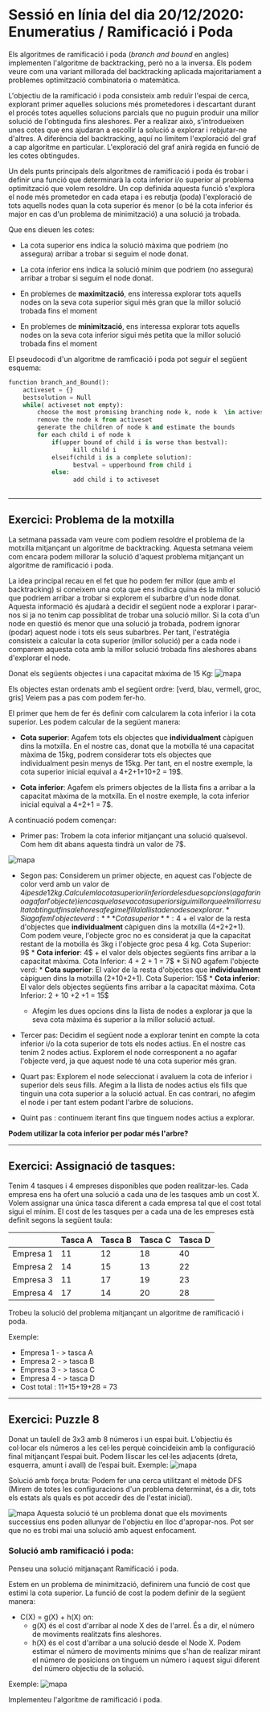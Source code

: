# Sessió en línia del dia 20/12/2020: Enumeratius / Ramificació i Poda

Els algoritmes de ramificació i poda (*branch and bound* en angles) implementen l'algoritme de backtracking, però no a la inversa. Els podem veure com una variant millorada del backtracking aplicada majoritariament a problemes optimització combinatoria o matemàtica.

L'objectiu de la ramificació i poda consisteix amb reduïr l'espai de cerca, explorant primer aquelles solucions més prometedores i descartant durant el procés totes aquelles solucions parcials que no puguin produir una millor solució de l'obtinguda fins aleshores. Per a realizar això, s'introdueixen unes cotes que ens ajudaran a escollir la solució a explorar i rebjutar-ne d'altres. A diferència del backtracking, aquí no limitem l'exploració del graf a cap algoritme en particular. L'exploració del graf anirà regida en funció de les cotes obtingudes.

Un dels punts principals dels algoritmes de ramificació i poda és trobar i definir una funció que determinarà la cota inferior i/o superior al problema optimització que volem resoldre. Un cop definida aquesta funció s'explora el node més prometedor en cada etapa i es rebutja (poda) l'exploració de tots aquells nodes quan la cota superior és menor (o bé la cota inferior és major en cas d'un problema de minimització) a una solució ja trobada.

Que ens dieuen les cotes:
*  La cota superior ens indica la solució màxima que podriem (no assegura) arribar a trobar si seguim el node donat. 
*  La cota inferior ens indica la solució mínim que podriem (no assegura) arribar a trobar si seguim el node donat. 

* En problemes de **maximització**, ens interessa explorar tots aquells nodes on la seva cota superior sigui més gran que la millor solució trobada fins el moment
* En problemes de **minimització**, ens interessa explorar tots aquells nodes on la seva cota inferior sigui més petita que la millor solució trobada fins el moment


El pseudocodi d'un algoritme de ramficació i poda pot seguir el següent esquema:

```python
function branch_and_Bound():
    activeset = {}
    bestsolution = Null
    while( activeset not empty):
        choose the most promising branching node k, node k  \in activeset
        remove the node k from activeset
        generate the children of node k and estimate the bounds
        for each child i of node k
            if(upper bound of child i is worse than bestval):
                  kill child i
            elseif(child i is a complete solution):
                  bestval = upperbound from child i
            else:
                  add child i to activeset
              
```

---

## Exercici: Problema de la motxilla 

La setmana passada vam veure com podíem resoldre el problema de la motxilla mitjançant un algoritme de backtracking. Aquesta setmana veiem com encara podem millorar la solució d'aquest problema mitjançant un algoritme de ramificació i poda.

La idea principal recau en el fet que ho podem fer millor (que amb el backtracking) si coneixem una cota que ens indica quina és la millor solució que podriem arribar a trobar si explorem el subarbre d'un node donat. Aquesta informació és ajudarà a decidir el següent node a explorar i parar-nos si ja no tenim cap possiblitat de trobar una solució millor. Si la cota d'un node en questió és menor que una solució ja trobada, podrem ignorar (podar) aquest node i tots els seus subarbres. Per tant, l'estratègia consisteix a calcular la cota superior (millor solució) per a cada node i comparem aquesta cota amb la millor solució trobada fins aleshores abans d'explorar el node.

Donat els següents objectes i una capacitat màxima de 15 Kg:
![mapa](images/knapsack1.png)

Els objectes estan ordenats amb el següent ordre: [verd, blau, vermell, groc, gris]
Veiem pas a pas com podem fer-ho.

El primer que hem de fer és definir com calcularem la cota inferior i la cota superior. Les podem calcular de la següent manera:

* **Cota superior**: Agafem tots els objectes que **individualment** càpiguen dins la motxilla. En el nostre cas, donat que la motxilla té una capacitat màxima de 15kg, podrem considerar tots els objectes que individualment pesin menys de 15kg. Per tant, en el nostre exemple, la cota superior inicial equival a 4+2+1+10+2 = 19$.

* **Cota inferior**: Agafem els primers objectes de la llista fins a arribar a la capacitat màxima de la motxilla. En el nostre exemple, la cota inferior inicial equival a 4+2+1 = 7$.


A continuació podem començar:

* Primer pas: Trobem la cota inferior mitjançant una solució qualsevol. Com hem dit abans aquesta tindrà un valor de 7$. 
  
![mapa](images/knapsack_bb_1.png)
 
 
* Segon pas: Considerem un primer objecte, en aquest cas l'objecte de color verd amb un valor de $4 i pes de 12kg. Calculem la cota superior i inferior de les dues opcions (agafar i no agafar l'objecte) i en cas que la seva cota superior sigui millor que el millor resultat obtingut fins alehores afegim el fill a la llista de nodes a explorar.
        * Si agafem l'objecte verd:
            * **Cota superior**: 4$ + el valor de la resta d'objectes que **individualment** càpiguen dins la motxilla (4+2+2+1). Com podem veure, l'objecte groc no es considerat ja que la capacitat restant de la motxilla és 3kg i l'objecte groc pesa 4 kg. Cota Superior: 9$
            * **Cota inferior**: 4$ + el valor dels objectes següents fins arribar a la capacitat màxima. Cota Inferior: 4 + 2 + 1 = 7$
        * Si NO agafem l'objecte verd:
            * **Cota superior**: El valor de la resta d'objectes que **individualment** càpiguen dins la motxilla (2+10+2+1). Cota Superior: 15$
            * **Cota inferior**: El valor dels objectes següents fins arribar a la capacitat màxima. Cota Inferior: 2 + 10 +2 +1 = 15$
    * Afegim les dues opcions dins la llista de nodes a explorar ja que la seva cota màxima és superior a la millor solució actual. 


* Tercer pas: Decidim el següent node a explorar tenint en compte la cota inferior i/o la cota superior de tots els nodes actius. En el nostre cas tenim 2 nodes actius. Explorem el node corresponent a no agafar l'objecte verd, ja que aquest node té una cota superior més gran.

* Quart pas: Explorem el node seleccionat i avaluem la cota de inferior i superior dels seus fills. Afegim a la llista de nodes actius els fills que tinguin una cota superior a la solució actual. En cas contrari, no afegim el node i per tant estem podant l'arbre de solucions.

* Quint pas : continuem iterant fins que tinguem nodes actius a explorar.

**Podem utilizar la cota inferior per podar més l'arbre?**

---

## Exercici: Assignació de tasques:
Tenim 4 tasques i 4 empreses disponibles que poden realitzar-les. Cada empresa ens ha ofert una solució a cada una de les tasques amb un cost X. Volem assignar una única tasca diferent a cada empresa tal que el cost total sigui el mínim. El cost de les tasques per a cada una de les empreses està definit segons la següent taula:

|           | Tasca A | Tasca B | Tasca C | Tasca D |
|-----------|---------|---------|---------|---------|
| Empresa 1 | 11      | 12      | 18      | 40      |
| Empresa 2 | 14      | 15      | 13      | 22      |
| Empresa 3 | 11      | 17      | 19      | 23      |
| Empresa 4 | 17      | 14      | 20      | 28      |

Trobeu la solució del problema mitjançant un algoritme de ramificació i poda.

Exemple: 
* Empresa 1 - > tasca A
* Empresa 2 - > tasca B
* Empresa 3 - > tasca C
* Empresa 4 - > tasca D
* Cost total : 11+15+19+28 = 73

---

## Exercici:  Puzzle 8
Donat un taulell de 3x3 amb 8 números i un espai buit. L’objectiu és col·locar els números a les cel·les perquè coincideixin amb la configuració final mitjançant l’espai buit. Podem lliscar les cel·les adjacents (dreta, esquerra, amunt i avall) de l’espai buit.
Exemple: 
![mapa](images/8puzzle.png)

Solució amb força bruta: Podem fer una cerca utilitzant el mètode DFS (Mirem de totes les configuracions d'un problema determinat, és a dir, tots els estats als quals es pot accedir des de l'estat inicial).

![mapa](images/8puzzle2.png)
Aquesta solució té un problema donat que els moviments successius ens poden allunyar de l'objectiu en lloc d'apropar-nos. Pot ser que no es trobi mai una solució amb aquest enfocament.

### Solució amb ramificació i poda:
Penseu una solució mitjanaçant Ramificació i poda.

Estem en un problema de minimització, definirem una funció de cost que estimi la cota superior.
La funció de cost la podem definir de la següent manera:
* C(X) = g(X) + h(X) on:
    * g(X) és el cost d'arribar al node X des de l'arrel. És a dir, el número de moviments realitzats fins aleshores.
    * h(X) és el cost d'arribar a una solució desde el Node X. Podem estimar el número de moviments mínims que s'han de realizar mirant el número de posicions on tinguem un número i aquest sigui diferent del número objectiu de la solució.


Exemple:
![mapa](images/8puzzle3.png)

Implementeu l'algorítme de ramificació i poda.

